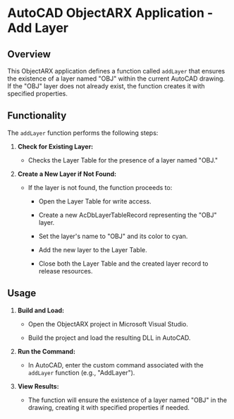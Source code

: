 # AutoCAD ObjectARX Application - Add Layer
 
## Overview
 
This ObjectARX application defines a function called `addLayer` that ensures the existence of a layer named "OBJ" within the current AutoCAD drawing. If the "OBJ" layer does not already exist, the function creates it with specified properties.
 
## Functionality
 
The `addLayer` function performs the following steps:
 
1. **Check for Existing Layer:**

   - Checks the Layer Table for the presence of a layer named "OBJ."
 
2. **Create a New Layer if Not Found:**

   - If the layer is not found, the function proceeds to:

     - Open the Layer Table for write access.

     - Create a new AcDbLayerTableRecord representing the "OBJ" layer.

     - Set the layer's name to "OBJ" and its color to cyan.

     - Add the new layer to the Layer Table.

     - Close both the Layer Table and the created layer record to release resources.
 
## Usage
 
1. **Build and Load:**

   - Open the ObjectARX project in Microsoft Visual Studio.

   - Build the project and load the resulting DLL in AutoCAD.
 
2. **Run the Command:**

   - In AutoCAD, enter the custom command associated with the `addLayer` function (e.g., "AddLayer").
 
3. **View Results:**

   - The function will ensure the existence of a layer named "OBJ" in the drawing, creating it with specified properties if needed.

